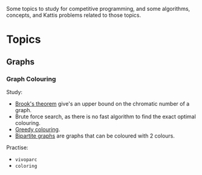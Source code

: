 Some topics to study for competitive programming, and some algorithms, concepts, and Kattis problems related to those topics.

# Topics

## Graphs

### Graph Colouring

Study:

- [Brook's theorem](https://en.wikipedia.org/wiki/Brooks%27_theorem) give's an upper bound on the chromatic number of a graph.
- Brute force search, as there is no fast algorithm to find the exact optimal colouring.
- [Greedy colouring](https://en.wikipedia.org/wiki/Greedy_coloring).
- [Bipartite graphs](https://en.wikipedia.org/wiki/Bipartite_graph) are graphs that can be coloured with 2 colours.

Practise:

- `vivoparc`
- `coloring`
